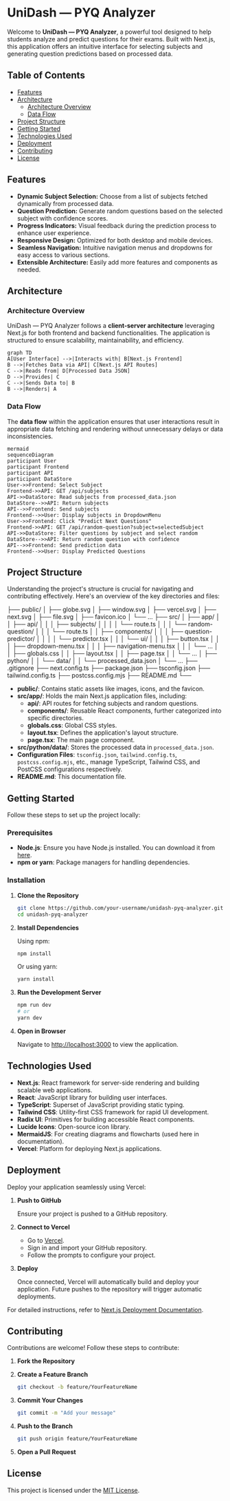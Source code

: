 # UniDash — PYQ Analyzer

Welcome to **UniDash — PYQ Analyzer**, a powerful tool designed to help students analyze and predict questions for their exams. Built with Next.js, this application offers an intuitive interface for selecting subjects and generating question predictions based on processed data.

## Table of Contents

- [Features](#features)
- [Architecture](#architecture)
  - [Architecture Overview](#architecture-overview)
  - [Data Flow](#data-flow)
- [Project Structure](#project-structure)
- [Getting Started](#getting-started)
- [Technologies Used](#technologies-used)
- [Deployment](#deployment)
- [Contributing](#contributing)
- [License](#license)

## Features

- **Dynamic Subject Selection:** Choose from a list of subjects fetched dynamically from processed data.
- **Question Prediction:** Generate random questions based on the selected subject with confidence scores.
- **Progress Indicators:** Visual feedback during the prediction process to enhance user experience.
- **Responsive Design:** Optimized for both desktop and mobile devices.
- **Seamless Navigation:** Intuitive navigation menus and dropdowns for easy access to various sections.
- **Extensible Architecture:** Easily add more features and components as needed.

## Architecture

### Architecture Overview

UniDash — PYQ Analyzer follows a **client-server architecture** leveraging Next.js for both frontend and backend functionalities. The application is structured to ensure scalability, maintainability, and efficiency.

```mermaid
graph TD
A[User Interface] -->|Interacts with| B[Next.js Frontend]
B -->|Fetches Data via API| C[Next.js API Routes]
C -->|Reads from| D[Processed Data JSON]
D -->|Provides| C
C -->|Sends Data to| B
B -->|Renders| A
```

### Data Flow

The **data flow** within the application ensures that user interactions result in appropriate data fetching and rendering without unnecessary delays or data inconsistencies.

```mermaid
mermaid
sequenceDiagram
participant User
participant Frontend
participant API
participant DataStore
User->>Frontend: Select Subject
Frontend->>API: GET /api/subjects
API->>DataStore: Read subjects from processed_data.json
DataStore-->>API: Return subjects
API-->>Frontend: Send subjects
Frontend-->>User: Display subjects in DropdownMenu
User->>Frontend: Click "Predict Next Questions"
Frontend->>API: GET /api/random-question?subject=selectedSubject
API->>DataStore: Filter questions by subject and select random
DataStore-->>API: Return random question with confidence
API-->>Frontend: Send prediction data
Frontend-->>User: Display Predicted Questions
```

## Project Structure

Understanding the project's structure is crucial for navigating and contributing effectively. Here's an overview of the key directories and files:

├── public/
│ ├── globe.svg
│ ├── window.svg
│ ├── vercel.svg
│ ├── next.svg
│ ├── file.svg
│ ├── favicon.ico
│ └── ...
├── src/
│ ├── app/
│ │ ├── api/
│ │ │ ├── subjects/
│ │ │ │ └── route.ts
│ │ │ └── random-question/
│ │ │ └── route.ts
│ │ ├── components/
│ │ │ ├── question-predictor/
│ │ │ │ └── predictor.tsx
│ │ │ └── ui/
│ │ │ ├── button.tsx
│ │ │ ├── dropdown-menu.tsx
│ │ │ ├── navigation-menu.tsx
│ │ │ └── ...
│ │ ├── globals.css
│ │ ├── layout.tsx
│ │ ├── page.tsx
│ │ └── ...
│ ├── python/
│ │ └── data/
│ │ └── processed_data.json
│ └── ...
├── .gitignore
├── next.config.ts
├── package.json
├── tsconfig.json
├── tailwind.config.ts
├── postcss.config.mjs
├── README.md
└── 


- **public/**: Contains static assets like images, icons, and the favicon.
- **src/app/**: Holds the main Next.js application files, including:
  - **api/**: API routes for fetching subjects and random questions.
  - **components/**: Reusable React components, further categorized into specific directories.
  - **globals.css**: Global CSS styles.
  - **layout.tsx**: Defines the application's layout structure.
  - **page.tsx**: The main page component.
- **src/python/data/**: Stores the processed data in `processed_data.json`.
- **Configuration Files**: `tsconfig.json`, `tailwind.config.ts`, `postcss.config.mjs`, etc., manage TypeScript, Tailwind CSS, and PostCSS configurations respectively.
- **README.md**: This documentation file.

## Getting Started

Follow these steps to set up the project locally:

### Prerequisites

- **Node.js**: Ensure you have Node.js installed. You can download it from [here](https://nodejs.org/).
- **npm or yarn**: Package managers for handling dependencies.

### Installation

1. **Clone the Repository**

   ```bash
   git clone https://github.com/your-username/unidash-pyq-analyzer.git
   cd unidash-pyq-analyzer
   ```

2. **Install Dependencies**

   Using npm:

   ```bash
   npm install
   ```

   Or using yarn:

   ```bash
   yarn install
   ```

3. **Run the Development Server**

   ```bash
   npm run dev
   # or
   yarn dev
   ```

4. **Open in Browser**

   Navigate to [http://localhost:3000](http://localhost:3000) to view the application.

## Technologies Used

- **Next.js**: React framework for server-side rendering and building scalable web applications.
- **React**: JavaScript library for building user interfaces.
- **TypeScript**: Superset of JavaScript providing static typing.
- **Tailwind CSS**: Utility-first CSS framework for rapid UI development.
- **Radix UI**: Primitives for building accessible React components.
- **Lucide Icons**: Open-source icon library.
- **MermaidJS**: For creating diagrams and flowcharts (used here in documentation).
- **Vercel**: Platform for deploying Next.js applications.

## Deployment

Deploy your application seamlessly using Vercel:

1. **Push to GitHub**

   Ensure your project is pushed to a GitHub repository.

2. **Connect to Vercel**

   - Go to [Vercel](https://vercel.com/).
   - Sign in and import your GitHub repository.
   - Follow the prompts to configure your project.

3. **Deploy**

   Once connected, Vercel will automatically build and deploy your application. Future pushes to the repository will trigger automatic deployments.

For detailed instructions, refer to [Next.js Deployment Documentation](https://nextjs.org/docs/app/building-your-application/deploying).

## Contributing

Contributions are welcome! Follow these steps to contribute:

1. **Fork the Repository**

2. **Create a Feature Branch**

   ```bash
   git checkout -b feature/YourFeatureName
   ```

3. **Commit Your Changes**

   ```bash
   git commit -m "Add your message"
   ```

4. **Push to the Branch**

   ```bash
   git push origin feature/YourFeatureName
   ```

5. **Open a Pull Request**

## License

This project is licensed under the [MIT License](LICENSE).
